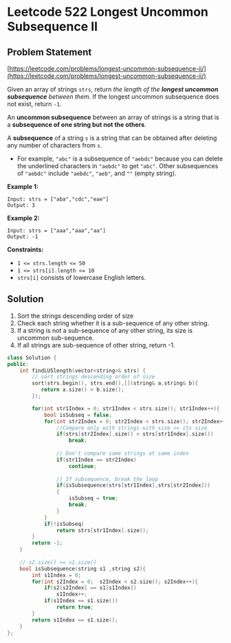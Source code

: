 # Leetcode 522 Longest Uncommon Subsequence II

## Problem Statement

[https://leetcode.com/problems/longest-uncommon-subsequence-ii/](https://leetcode.com/problems/longest-uncommon-subsequence-ii/)

Given an array of strings `strs`, return _the length of the **longest uncommon subsequence** between them_. If the longest uncommon subsequence does not exist, return `-1`.

An **uncommon subsequence** between an array of strings is a string that is a **subsequence of one string but not the others**.

A **subsequence** of a string `s` is a string that can be obtained after deleting any number of characters from `s`.

* For example, `"abc"` is a subsequence of `"aebdc"` because you can delete the underlined characters in `"aebdc"` to get `"abc"`. Other subsequences of `"aebdc"` include `"aebdc"`, `"aeb"`, and `""` \(empty string\).

**Example 1:**

```text
Input: strs = ["aba","cdc","eae"]
Output: 3
```

**Example 2:**

```text
Input: strs = ["aaa","aaa","aa"]
Output: -1
```

**Constraints:**

* `1 <= strs.length <= 50`
* `1 <= strs[i].length <= 10`
* `strs[i]` consists of lowercase English letters.

## Solution

1. Sort the strings descending order of size
2. Check each string whether it is a sub-sequence of any other string.
3. If a string is not a sub-sequence of any other string, its size is uncommon sub-sequence.
4. If all strings are sub-sequence of other string,  return -1.

```cpp
class Solution {
public:
    int findLUSlength(vector<string>& strs) {
        // sort strings descending order of size
        sort(strs.begin(), strs.end(),[](string& a,string& b){
           return a.size() > b.size(); 
        });

        for(int str1Index = 0; str1Index < strs.size(); str1Index++){
            bool isSubseq = false;
            for(int str2Index = 0; str2Index < strs.size(); str2Index++){
                //Compare only with strings with size >= its size
                if(strs[str2Index].size() < strs[str1Index].size())
                    break;
               
                // Don't compare same strings at same index
                if(str1Index == str2Index) 
                    continue;
                
                // If subsequence, break the loop
                if(isSubsequence(strs[str1Index],strs[str2Index]))
                {
                    isSubseq = true;
                    break;
                }
            }
            if(!isSubseq)
                return strs[str1Index].size();
        }
        return -1;
    }
    
    // s2.size() >= s1.size()
    bool isSubsequence(string s1 ,string s2){
        int s1Index = 0;
        for(int s2Index = 0;  s2Index < s2.size(); s2Index++){
            if(s2[s2Index] == s1[s1Index])
                s1Index++;
            if(s1Index == s1.size())
                return true;
        }
        return s1Index == s1.size();
    }
};
```

